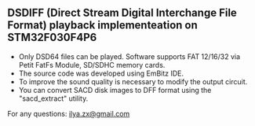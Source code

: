 ## DSDIFF (Direct Stream Digital Interchange File Format) playback implementeation on STM32F030F4P6
- Only DSD64 files can be played. Software supports FAT 12/16/32 via Petit FatFs Module, SD/SDHC memory cards.
- The source code was developed using EmBitz IDE.
- To improve the sound quality is necessary to modify the output circuit.
- You can convert SACD disk images to DFF format using the "sacd_extract" utility.

For any questions: ilya.zx@gmail.com

